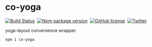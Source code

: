 # co-yoga

[![Build Status](https://img.shields.io/github/workflow/status/cocoss-org/co-yoga/Depolyment)](https://github.com/cocoss-org/co-yoga/actions)&nbsp;
[![Npm package version](https://badgen.net/npm/v/co-yoga)](https://npmjs.com/package/co-yoga)&nbsp;
[![GitHub license](https://img.shields.io/github/license/cocoss-org/co-yoga.svg)](https://github.com/cocoss-org/co-yoga/blob/master/LICENSE)&nbsp;
[![Twitter](https://badgen.net/badge/icon/twitter?icon=twitter&label)](https://twitter.com/BelaBohlender)

yoga-layout convenience wrapper

`npm i co-yoga`
